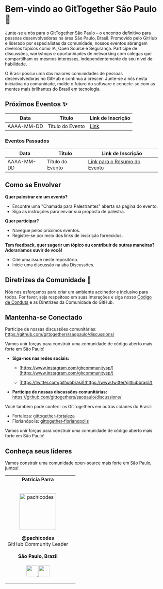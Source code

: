 # Bem-vindo ao GitTogether São Paulo 🚀

Junte-se a nós para o GitTogether São Paulo – o encontro definitivo para pessoas desenvolvedoras na área São Paulo, Brasil. Promovido pelo GitHub e liderado por especialistas da comunidade, nossos eventos abrangem diversos tópicos como IA, Open Source e Segurança. Participe de discussões, workshops e oportunidades de networking com colegas que compartilham os mesmos interesses, independentemente do seu nível de habilidade.

O Brasil possui uma das maiores comunidades de pessoas desenvolvedoras no GitHub e continua a crescer. Junte-se a nós nesta iniciativa da comunidade, molde o futuro do software e conecte-se com as mentes mais brilhantes do Brasil em tecnologia.

## Próximos Eventos ✨

| Data | Título | Link de Inscrição |
|------------|-------------|-------------------|
| AAAA-MM-DD | Título do Evento | [Link]() |

### Eventos Passados

| Data | Título | Link de Inscrição |
|------------|-------------|---------------------|
| AAAA-MM-DD | Título do Evento | [Link para o Resumo do Evento]() |

## Como se Envolver

**Quer palestrar em um evento?**
- Encontre uma "Chamada para Palestrantes" aberta na página do evento.
- Siga as instruções para enviar sua proposta de palestra.

**Quer participar?**
- Navegue pelos próximos eventos.
- Registre-se por meio dos links de inscrição fornecidos.

**Tem feedback, quer sugerir um tópico ou contribuir de outras maneiras? Adoraríamos ouvir de você!**
- Crie uma issue neste repositório.
- Inicie uma discussão na aba Discussões.

## Diretrizes da Comunidade 🤝

Nós nos esforçamos para criar um ambiente acolhedor e inclusivo para todos. Por favor, seja respeitoso em suas interações e siga nosso [Código de Conduta](link) e as Diretrizes da Comunidade do GitHub.

## Mantenha-se Conectado

Participe de nossas discussões comunitárias: https://github.com/gittogethers/saopaulo/discussions/

Vamos unir forças para construir uma comunidade de código aberto mais forte em São Paulo!

*   **Siga-nos nas redes sociais:**
    
    *   [https://www.instagram.com/ghcommunitysp/](https://www.instagram.com/ghcommunitysp/)
        
    *   [https://twitter.com/githubbrasil](https://www.twitter/githubbrasil/)
        
*   **Participe de nossas discussões comunitárias:** https://github.com/gittogethers/saopaulo/discussions/

  Você também pode conferir os GitTogethers em outras cidades do Brasil:

- Fortaleza: [gittogether-fortaleza](https://github.com/gittogether/fortaleza)
- Florianópolis: [gittogether-florianopolis](https://github.com/gittogether/florianopolis)
    
Vamos unir forças para construir uma comunidade de código aberto mais forte em São Paulo!

Conheça seus líderes
--------------------
<table align="center">
  <tr align="center">
    <td>
      <strong>Patricia Parra</strong>
      <p align="center">
        <br>
        <a href="https://www.instagram.com/pachicodes/">
          <img src="https://avatars.githubusercontent.com/u/44537285?v=4"  height="120" alt="pachicodes">
        </a>
      </p>
      <p align="center">
        <strong>@pachicodes</strong><br>
        GitHub Community Leader<br>
        <br><strong>São Paulo, Brazil</strong><br>
        <br>
        <a href="https://github.com/pachicodes">
          <img src="http://www.iconninja.com/files/241/825/211/round-collaboration-social-github-code-circle-network-icon.svg" width="36" height = "36"/>
        </a>
        <a href="https://www.linkedin.com/in/pachiparra/">
          <img src="http://www.iconninja.com/files/863/607/751/network-linkedin-social-connection-circular-circle-media-icon.svg" width="36" height="36"/>
        </a>
      </p>
    </td>
    <td>
    </td>


Vamos construir uma comunidade open-source mais forte em São Paulo, juntos!

